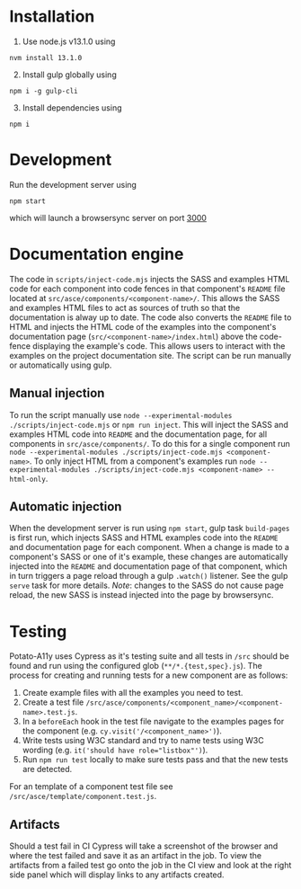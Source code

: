 # Installation

1. Use node.js v13.1.0 using
  ```
  nvm install 13.1.0
  ```
2. Install gulp globally using
  ```
  npm i -g gulp-cli
  ```
3. Install dependencies using
  ```
  npm i
  ```

# Development
Run the development server using
```
npm start
```
which will launch a browsersync server on port [3000](http://localhost:3000)



# Documentation engine

The code in `scripts/inject-code.mjs` injects the SASS and examples HTML code for each component into code fences in that component's `README` file located at `src/asce/components/<component-name>/`. This allows the SASS and examples HTML files to act as sources of truth so that the documentation is alway up to date. The code also converts the `README` file to HTML and injects the HTML code of the examples into the component's documentation page (`src/<component-name>/index.html`) above the code-fence displaying the example's code. This allows users to interact with the examples on the project documentation site. The script can be run manually or automatically using gulp.

## Manual injection

To run the script manually use `node --experimental-modules ./scripts/inject-code.mjs` or `npm run inject`. This will inject the SASS and examples HTML code into `README` and the documentation page, for all components in `src/asce/components/`. To do this for a single component run `node --experimental-modules ./scripts/inject-code.mjs <component-name>`. To only inject HTML from a component's examples run `node --experimental-modules ./scripts/inject-code.mjs <component-name> --html-only`.


## Automatic injection

When the development server is run using `npm start`, gulp task `build-pages` is first run, which injects SASS and HTML examples code into the `README` and documentation page for each component. When a change is made to a component's SASS or one of it's example, these changes are automatically injected into the `README` and documentation page of that component, which in turn triggers a page reload through a gulp `.watch()` listener. See the gulp `serve` task for more details. *Note*: changes to the SASS do not cause page reload, the new SASS is instead injected into the page by browsersync.



# Testing

Potato-A11y uses Cypress as it's testing suite and all tests in `/src` should be found and run using the configured glob (`**/*.{test,spec}.js`). The process for creating and running tests for a new component are as follows:

1. Create example files with all the examples you need to test.
2. Create a test file `/src/asce/components/<component_name>/<component-name>.test.js`.
3. In a `beforeEach` hook in the test file navigate to the examples pages for the component (e.g. `cy.visit('/<component_name>')`).
4. Write tests using W3C standard and try to name tests using W3C wording (e.g. `it('should have role="listbox"')`).
5. Run `npm run test` locally to make sure tests pass and that the new tests are detected.

For an template of a component test file see `/src/asce/template/component.test.js`.

## Artifacts

Should a test fail in CI Cypress will take a screenshot of the browser and where the test failed and save it as an artifact in the job. To view the artifacts from a failed test go onto the job in the CI view and look at the right side panel which will display links to any artifacts created.

